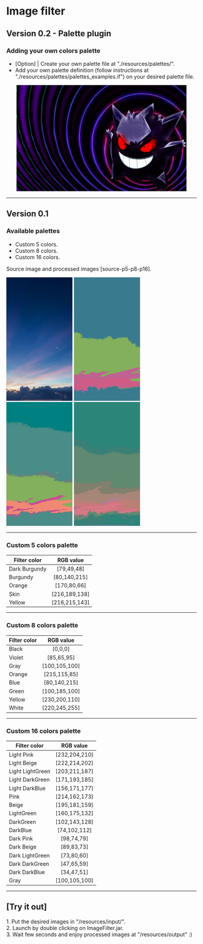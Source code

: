 # Image filter

<h2><b>Version 0.2 - Palette plugin</h2></b>

<h3>Adding your own colors palette</h3>
<ul>
    <li>[Option] | Create your own palette file at "./resources/palettes/".</li>
    <li>Add your own palette definition (follow instructions at "./resources/palettes/palettes_examples.if") on your desired palette file.</li>
</ul>

<p float="left">
    <div style="text-align:center">
        <img src="resources/examples/ectoplasma_random_256-512colors.gif" width="450"/>
    </div>
</p>

---------------------------------------

<h2><b>Version 0.1</h2></b>

<h3>Available palettes</h3>
<ul>
    <li>Custom 5 colors.</li>
    <li>Custom 8 colors.</li>
    <li>Custom 16 colors.</li>
</ul>

Source image and processed images [source-p5-p8-p16].<br>
<p float="left">
    <img src="resources/examples/sourceInputExample.jpg" width="175"/>
    <img src="resources/examples/processed5colorsExample.jpg" width="175"/>
    <img src="resources/examples/processed8colorsExample.jpg" width="175"/>
    <img src="resources/examples/processed16colorsExample.jpg" width="175"/>
</p>

---------------------------------------

<h3>Custom 5 colors palette</h3>

| Filter color     | RGB value  |
| ------------- |:-------------:|
| Dark Burgundy | [79,49,48]    |
| Burgundy      | [80,140,215]  |
| Orange        | [170,80,66]   |
| Skin          | [216,189,138] |
| Yellow        | [216,215,143] |

---------------------------------------

<h3>Custom 8 colors palette</h3>

| Filter color     | RGB value  |
| ------------- |:-------------:|
| Black       | [0,0,0]         |
| Violet      | [85,65,95]      |
| Gray        | [100,105,100]   |
| Orange      | [215,115,85]    |
| Blue        | [80,140,215]    |
| Green       | [100,185,100]   |
| Yellow      | [230,200,110]   |
| White       | [220,245,255]   |

---------------------------------------

<h3>Custom 16 colors palette</h3>

| Filter color     | RGB value  |
| ------------- |:-------------:|
| Light Pink            | [232,204,210]   |
| Light Beige           | [222,214,202]   |
| Light LightGreen      | [203,211,187]   |
| Light DarkGreen       | [171,193,185]   |
| Light DarkBlue        | [156,171,177]   |
| Pink                  | [214,162,173]   |
| Beige                 | [195,181,159]   |
| LightGreen            | [160,175,132]   |
| DarkGreen             | [102,143,128]   |
| DarkBlue              | [74,102,112]    |
| Dark Pink             | [98,74,79]      |
| Dark Beige            | [89,83,73]      |
| Dark LightGreen       | [73,80,60]      |
| Dark DarkGreen        | [47,65,59]      |
| Dark DarkBlue         | [34,47,51]      |
| Gray                  | [100,105,100]   |

---------------------------------------

<h2>[Try it out]</h2>
    1. Put the desired images in "/resources/input/".<br>
    2. Launch by double clicking on ImageFilter.jar.<br>
3. Wait few seconds and enjoy processed images at "/resources/output" :)
